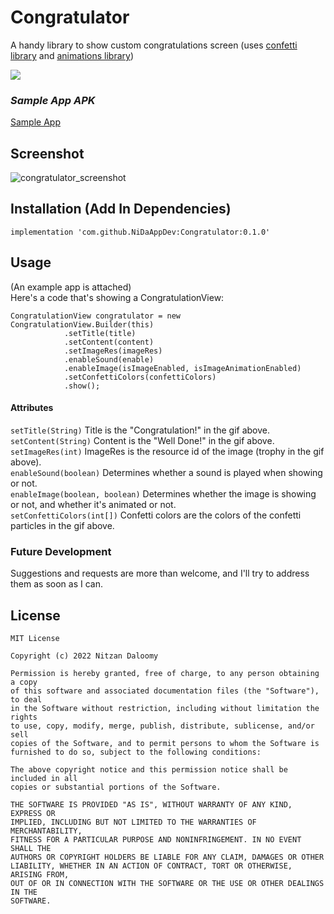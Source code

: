 # Congratulator
A handy library to show custom congratulations screen (uses [confetti library](https://github.com/jinatonic/confetti) and [animations library](https://github.com/daimajia/AndroidViewAnimations))

[![](https://jitpack.io/v/NiDaAppDev/Congratulator.svg)](https://jitpack.io/#NiDaAppDev/Congratulator)

### <b><i>Sample App APK</b></i>
[Sample App](https://github.com/NiDaAppDev/Congratulator/raw/master/Congratulator/sample%20app.apk)

## Screenshot

![congratulator_screenshot](https://user-images.githubusercontent.com/30749705/182833793-4b4cb590-65e0-41dd-8332-466c6fcb4030.gif)

## Installation (Add In Dependencies)
	implementation 'com.github.NiDaAppDev:Congratulator:0.1.0'

## Usage
(An example app is attached)\
Here's a code that's showing a CongratulationView:

	CongratulationView congratulator = new CongratulationView.Builder(this)
				.setTitle(title)
				.setContent(content)
				.setImageRes(imageRes)
				.enableSound(enable)
				.enableImage(isImageEnabled, isImageAnimationEnabled)
				.setConfettiColors(confettiColors)
				.show();
#### Attributes
<code>setTitle(String)</code> Title is the "Congratulation!" in the gif above.\
<code>setContent(String)</code> Content is the "Well Done!" in the gif above.\
<code>setImageRes(int)</code> ImageRes is the resource id of the image (trophy in the gif above).\
<code>enableSound(boolean)</code> Determines whether a sound is played when showing or not.\
<code>enableImage(boolean, boolean)</code> Determines whether the image is showing or not, and whether it's animated or not.\
<code>setConfettiColors(int[])</code> Confetti colors are the colors of the confetti particles in the gif above.

### Future Development
Suggestions and requests are more than welcome, and I'll try to address them as soon as I can.

## License
	MIT License

	Copyright (c) 2022 Nitzan Daloomy

	Permission is hereby granted, free of charge, to any person obtaining a copy
	of this software and associated documentation files (the "Software"), to deal
	in the Software without restriction, including without limitation the rights
	to use, copy, modify, merge, publish, distribute, sublicense, and/or sell
	copies of the Software, and to permit persons to whom the Software is
	furnished to do so, subject to the following conditions:

	The above copyright notice and this permission notice shall be included in all
	copies or substantial portions of the Software.

	THE SOFTWARE IS PROVIDED "AS IS", WITHOUT WARRANTY OF ANY KIND, EXPRESS OR
	IMPLIED, INCLUDING BUT NOT LIMITED TO THE WARRANTIES OF MERCHANTABILITY,
	FITNESS FOR A PARTICULAR PURPOSE AND NONINFRINGEMENT. IN NO EVENT SHALL THE
	AUTHORS OR COPYRIGHT HOLDERS BE LIABLE FOR ANY CLAIM, DAMAGES OR OTHER
	LIABILITY, WHETHER IN AN ACTION OF CONTRACT, TORT OR OTHERWISE, ARISING FROM,
	OUT OF OR IN CONNECTION WITH THE SOFTWARE OR THE USE OR OTHER DEALINGS IN THE
	SOFTWARE.
